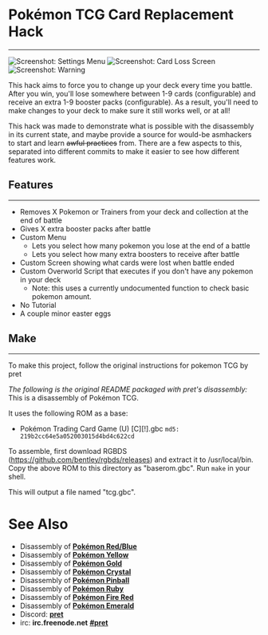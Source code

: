 # Pokémon TCG Card Replacement Hack
---
![Screenshot: Settings Menu](https://i.imgur.com/J9bZhTd.png) ![Screenshot: Card Loss Screen](https://i.imgur.com/zMQ6GJO.png) ![Screenshot: Warning](https://i.imgur.com/Gk4P0TB.png)

This hack aims to force you to change up your deck every time you battle. After you win, you'll lose somewhere between 1-9 cards (configurable) and receive an extra 1-9 booster packs (configurable). As a result, you'll need to make changes to your deck to make sure it still works well, or at all!


This hack was made to demonstrate what is possible with the disassembly in its current state, and maybe provide a source for would-be asmhackers to start and learn ~~awful practices~~ from. There are a few aspects to this, separated into different commits to make it easier to see how different features work.


## Features
---
* Removes X Pokemon or Trainers from your deck and collection at the end of battle
* Gives X extra booster packs after battle
* Custom Menu
    * Lets you select how many pokemon you lose at the end of a battle
    * Lets you select how many extra boosters to receive after battle
* Custom Screen showing what cards were lost when battle ended
* Custom Overworld Script that executes if you don't have any pokemon in your deck
    * Note: this uses a currently undocumented function to check basic pokemon amount.
* No Tutorial
* A couple minor easter eggs

## Make
---
To make this project, follow the original instructions for pokemon TCG by pret


*The following is the original README packaged with pret's disassembly:*
This is a disassembly of Pokémon TCG.

It uses the following ROM as a base:

* Pokémon Trading Card Game (U) [C][!].gbc  `md5: 219b2cc64e5a052003015d4bd4c622cd`

To assemble, first download RGBDS (https://github.com/bentley/rgbds/releases) and extract it to /usr/local/bin.
Copy the above ROM to this directory as "baserom.gbc".
Run `make` in your shell.

This will output a file named "tcg.gbc".


# See Also

* Disassembly of [**Pokémon Red/Blue**][pokered]
* Disassembly of [**Pokémon Yellow**][pokeyellow]
* Disassembly of [**Pokémon Gold**][pokegold]
* Disassembly of [**Pokémon Crystal**][pokecrystal]
* Disassembly of [**Pokémon Pinball**][pokepinball]
* Disassembly of [**Pokémon Ruby**][pokeruby]
* Disassembly of [**Pokémon Fire Red**][pokefirered]
* Disassembly of [**Pokémon Emerald**][pokeemerald]
* Discord: [**pret**][Discord]
* irc: **irc.freenode.net** [**#pret**][irc]

[pokered]: https://github.com/pret/pokered
[pokeyellow]: https://github.com/pret/pokeyellow
[pokegold]: https://github.com/pret/pokegold
[pokecrystal]: https://github.com/pret/pokecrystal
[pokepinball]: https://github.com/pret/pokepinball
[pokeruby]: https://github.com/pret/pokeruby
[pokefirered]: https://github.com/pret/pokefirered
[pokeemerald]: https://github.com/pret/pokeemerald
[Discord]: https://discord.gg/6EuWgX9
[irc]: https://kiwiirc.com/client/irc.freenode.net/?#pret
